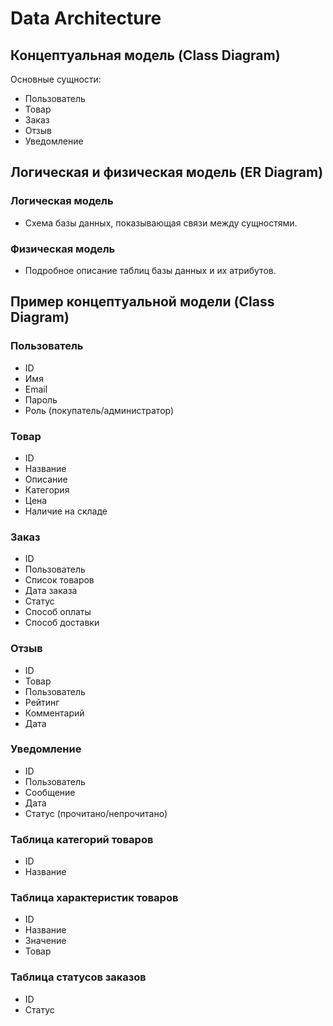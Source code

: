 # Data Architecture

## Концептуальная модель (Class Diagram)
Основные сущности:
- Пользователь
- Товар
- Заказ
- Отзыв
- Уведомление

## Логическая и физическая модель (ER Diagram)
### Логическая модель
- Схема базы данных, показывающая связи между сущностями.

### Физическая модель
- Подробное описание таблиц базы данных и их атрибутов.

## Пример концептуальной модели (Class Diagram)
### Пользователь
- ID
- Имя
- Email
- Пароль
- Роль (покупатель/администратор)

### Товар
- ID
- Название
- Описание
- Категория
- Цена
- Наличие на складе

### Заказ
- ID
- Пользователь
- Список товаров
- Дата заказа
- Статус
- Способ оплаты
- Способ доставки

### Отзыв
- ID
- Товар
- Пользователь
- Рейтинг
- Комментарий
- Дата

### Уведомление
- ID
- Пользователь
- Сообщение
- Дата
- Статус (прочитано/непрочитано)

### Таблица категорий товаров
- ID
- Название

### Таблица характеристик товаров
- ID
- Название
- Значение
- Товар

### Таблица статусов заказов
- ID
- Статус
